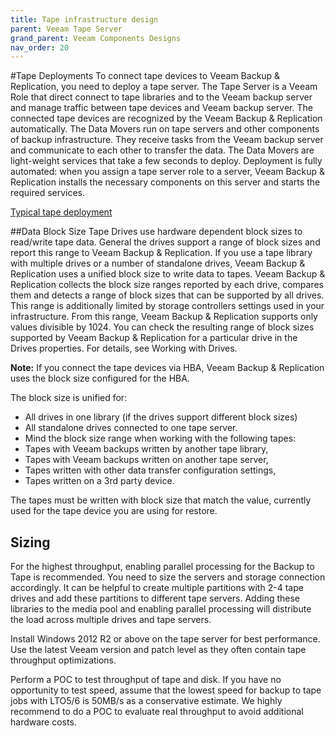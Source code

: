 ```yaml
---
title: Tape infrastructure design
parent: Veeam Tape Server
grand_parent: Veeam Components Designs
nav_order: 20
---
```


#Tape Deployments
To connect tape devices to Veeam Backup & Replication, you need to deploy a tape server. The Tape Server is a Veeam Role that direct connect to tape libraries and to the Veeam backup server and manage traffic between tape devices and Veeam backup server. The connected tape devices are recognized by the Veeam Backup & Replication automatically.
The Data Movers run on tape servers and other components of backup infrastructure. They receive tasks from the Veeam backup server and communicate to each other to transfer the data. The Data Movers are light-weight services that take a few seconds to deploy. Deployment is fully automated: when you assign a tape server role to a server, Veeam Backup & Replication installs the necessary components on this server and starts the required services.

[Typical tape deployment](./media/tape-device_deployment.png)

##Data Block Size
Tape Drives use hardware dependent block sizes to read/write tape data. General the drives support a range of block sizes and report this range to Veeam Backup & Replication. If you use a tape library with multiple drives or a number of standalone drives, Veeam Backup & Replication uses a unified block size to write data to tapes. Veeam Backup & Replication collects the block size ranges reported by each drive, compares them and detects a range of block sizes that can be supported by all drives. This range is additionally limited by storage controllers settings used in your infrastructure. From this range, Veeam Backup & Replication supports only values divisible by 1024. You can check the resulting range of block sizes supported by Veeam Backup & Replication for a particular drive in the Drives properties. For details, see Working with Drives.

**Note:** If you connect the tape devices via HBA, Veeam Backup & Replication uses the block size configured for the HBA.

The block size is unified for:
- All drives in one library (if the drives support different block sizes)
- All standalone drives connected to one tape server.
- Mind the block size range when working with the following tapes:
- Tapes with Veeam backups written by another tape library,
- Tapes with Veeam backups written on another tape server,
- Tapes written with other data transfer configuration settings,
- Tapes written on a 3rd party device.

The tapes must be written with block size that match the value, currently used for the tape device you are using for restore.

## Sizing
For the highest throughput, enabling parallel processing for the Backup to Tape is recommended. You need to size the servers and storage connection accordingly. It can be helpful to create multiple partitions with 2-4 tape drives and add these partitions to different tape servers. Adding these libraries to the media pool and enabling parallel processing will distribute the load across multiple drives and tape servers.

Install Windows 2012 R2 or above on the tape server for best performance. Use the latest Veeam version and patch level as they often contain tape throughput optimizations.

Perform a POC to test throughput of tape and disk. If you have no opportunity to test speed, assume that the lowest speed for backup to tape jobs with LTO5/6 is 50MB/s as a conservative estimate. We highly recommend to do a POC to evaluate real throughput to avoid additional hardware costs.
